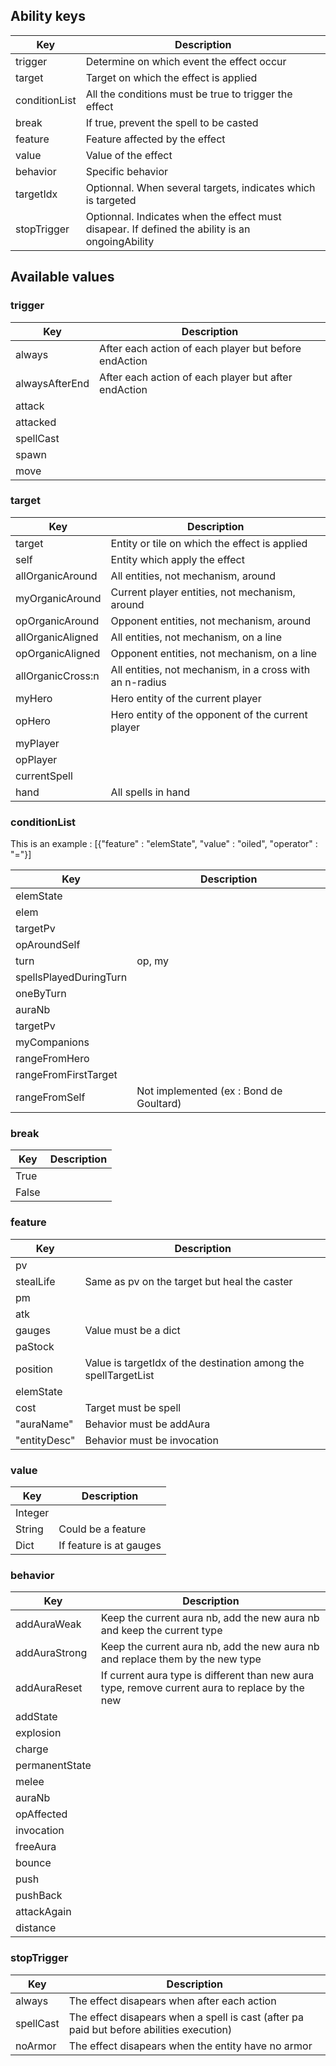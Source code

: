 ## Ability keys

| Key | Description |
|-----|-------------|
| trigger | Determine on which event the effect occur |
| target | Target on which the effect is applied |
| conditionList | All the conditions must be true to trigger the effect |
| break | If true, prevent the spell to be casted |
| feature | Feature affected by the effect |
| value | Value of the effect |
| behavior | Specific behavior |
| targetIdx | Optionnal. When several targets, indicates which is targeted |
| stopTrigger | Optionnal. Indicates when the effect must disapear. If defined the ability is an ongoingAbility |

## Available values

### trigger

| Key | Description |
|-----|-------------|
| always | After each action of each player but before endAction |
| alwaysAfterEnd | After each action of each player but after endAction |
| attack | |
| attacked | |
| spellCast | |
| spawn | |
| move | |

### target

| Key | Description |
|-----|-------------|
| target | Entity or tile on which the effect is applied |
| self | Entity which apply the effect |
| allOrganicAround | All entities, not mechanism, around |
| myOrganicAround | Current player entities, not mechanism, around |
| opOrganicAround | Opponent entities, not mechanism, around |
| allOrganicAligned | All entities, not mechanism, on a line |
| opOrganicAligned | Opponent entities, not mechanism, on a line |
| allOrganicCross:n | All entities, not mechanism, in a cross with an n-radius |
| myHero | Hero entity of the current player |
| opHero | Hero entity of the opponent of the current player |
| myPlayer | |
| opPlayer | |
| currentSpell |  |
| hand | All spells in hand |

### conditionList

This is an example : [{"feature" : "elemState", "value" : "oiled", "operator" : "="}]

| Key | Description |
|-----|-------------|
| elemState | |
| elem | |
| targetPv | |
| opAroundSelf | |
| turn | op, my |
| spellsPlayedDuringTurn | |
| oneByTurn | |
| auraNb | |
| targetPv | |
| myCompanions | |
| rangeFromHero | |
| rangeFromFirstTarget | |
| rangeFromSelf | Not implemented (ex : Bond de Goultard) |

### break

| Key | Description |
|-----|-------------|
| True | |
| False | |

### feature

| Key | Description |
|-----|-------------|
| pv | |
| stealLife | Same as pv on the target but heal the caster |
| pm | |
| atk | |
| gauges | Value must be a dict |
| paStock | |
| position | Value is targetIdx of the destination among the spellTargetList |
| elemState | |
| cost | Target must be spell |
| "auraName" | Behavior must be addAura |
| "entityDesc" | Behavior must be invocation |

### value

| Key | Description |
|-----|-------------|
| Integer | |
| String | Could be a feature |
| Dict | If feature is at gauges |

### behavior

| Key | Description |
|-----|-------------|
| addAuraWeak | Keep the current aura nb, add the new aura nb and keep the current type |
| addAuraStrong | Keep the current aura nb, add the new aura nb and replace them by the new type |
| addAuraReset | If current aura type is different than new aura type, remove current aura to replace by the new |
| addState |  |
| explosion |  |
| charge |  |
| permanentState |  |
| melee |  |
| auraNb |  |
| opAffected |  |
| invocation |  |
| freeAura |  |
| bounce |  |
| push |  |
| pushBack |  |
| attackAgain |  |
| distance |  |

### stopTrigger

| Key | Description |
|-----|-------------|
| always | The effect disapears when after each action |
| spellCast | The effect disapears when a spell is cast (after pa paid but before abilities execution) |
| noArmor | The effect disapears when the entity have no armor |


